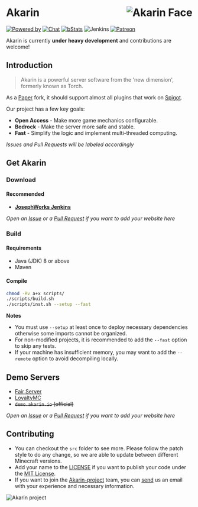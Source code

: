 # <img src="https://i.loli.net/2018/05/17/5afd869c443ef.png" alt="Akarin Face" align="right">Akarin

[![Powered by](https://img.shields.io/badge/Powered_by-Akarin_project-ee6aa7.svg?style=flat)](https://akarin.app/)
[![Chat](https://img.shields.io/badge/chat-on%20discord-7289da.svg)](https://discord.gg/fw2pJAj)
[![bStats](https://img.shields.io/badge/bStats-Torch-0099ff.svg?style=flat)](https://bstats.org/plugin/bukkit/Torch)
![Jenkins](https://img.shields.io/jenkins/build?jobUrl=http%3A%2F%2Fci.josephworks.net%2Fjob%2FAkarin%2Fjob%2Fver%25252F1.14.4%2F)
[![Patreon](https://img.shields.io/badge/Patreon-Donate-yellow.svg?style=flat)](https://www.patreon.com/akarinproject)

Akarin is currently **under heavy development** and contributions are welcome!

Introduction
---

> Akarin is a powerful server software from the 'new dimension', formerly known as Torch.

As a [Paper](https://github.com/PaperMC/Paper) fork, it should support almost all plugins that work on [Spigot](https://hub.spigotmc.org/stash/projects/SPIGOT/repos/spigot/browse).

Our project has a few key goals:

* **Open Access** - Make more game mechanics configurable.
* **Bedrock** - Make the server more safe and stable.
* **Fast** - Simplify the logic and implement multi-threaded computing.

*Issues and Pull Requests will be labeled accordingly*

Get Akarin
---

### Download

#### Recommended

+ [**JosephWorks Jenkins**](http://ci.josephworks.net/job/Akarin/job/ver%252F1.14.4/)

*Open an [Issue](https://github.com/Akarin-project/Akarin/issues) or a [Pull Request](https://github.com/Akarin-project/Akarin/pulls) if you want to add your website here*

### Build

#### Requirements

* Java (JDK) 8 or above
* Maven

#### Compile

```sh
chmod -Rv a+x scripts/
./scripts/build.sh
./scripts/inst.sh --setup --fast
```

**Notes**

* You must use `--setup` at least once to deploy necessary dependencies otherwise some imports cannot be organized.
* For non-modified projects, it is recommended to add the `--fast` option to skip any tests.
* If your machine has insufficient memory, you may want to add the `--remote` option to avoid decompiling locally.

Demo Servers
---

* [Fair Server](https://fairserver.ru)
* [LoyaltyMC](https://www.loyaltymc.net/)
* ~~`demo.akarin.io` (official)~~

*Open an [Issue](https://github.com/Akarin-project/Akarin/issues) or a [Pull Request](https://github.com/Akarin-project/Akarin/pulls) if you want to add your website here*

Contributing
---

* You can checkout the `src` folder to see more. Please follow the patch style to do any change, so we are able to update between different Minecraft versions.
* Add your name to the [LICENSE](https://github.com/Akarin-project/Akarin/blob/master/LICENSE.md) if you want to publish your code under the [MIT License](https://github.com/Akarin-project/Akarin/blob/master/licenses/MIT.md).
* If you want to join the [Akarin-project](https://github.com/Akarin-project) team, you can [send](mailto://kira@kira.moe) us an email with your experience and necessary information.

![Akarin project](https://i.loli.net/2018/05/13/5af7fbbfbcddf.png)
